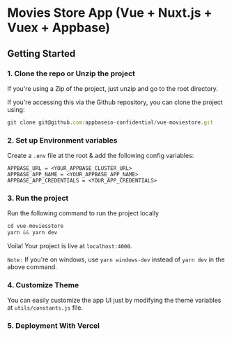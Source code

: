 # Movies Store App (Vue + Nuxt.js + Vuex + Appbase)

## Getting Started

### 1. Clone the repo or Unzip the project

If you're using a Zip of the project, just unzip and go to the root directory.

If you're accessing this via the Github repository, you can clone the project using:

```js
git clone git@github.com:appbaseio-confidential/vue-moviestore.git
```

### 2. Set up Environment variables
Create a `.env` file at the root & add the following config variables:
```
APPBASE_URL = <YOUR_APPBASE_CLUSTER_URL>
APPBASE_APP_NAME = <YOUR_APPBASE_APP_NAME>
APPBASE_APP_CREDENTIALS = <YOUR_APP_CREDENTIALS>
```
### 3. Run the project
Run the following command to run the project locally
```js
cd vue-moviesstore
yarn && yarn dev
```
Voila! Your project is live at `localhost:4000`.

`Note:` If you're on windows, use `yarn windows-dev` instead of `yarn dev` in the above command.

### 4. Customize Theme
You can easily customize the app UI just by modifying the theme variables at `utils/constants.js` file.

### 5. Deployment With Vercel
